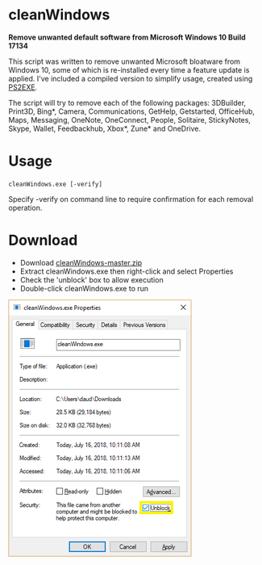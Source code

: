 # cleanWindows
**Remove unwanted default software from Microsoft Windows 10 Build 17134**

This script was written to remove unwanted Microsoft bloatware from Windows 10,
some of which is re-installed every time a feature update is applied. I've included
a compiled version to simplify usage, created using
[PS2EXE](https://gallery.technet.microsoft.com/scriptcenter/PS2EXE-GUI-Convert-e7cb69d5).

The script will try to remove each of the following packages:
3DBuilder, Print3D, Bing*, Camera, Communications, GetHelp, Getstarted, OfficeHub, Maps, Messaging, OneNote, OneConnect, People, Solitaire, StickyNotes, Skype, Wallet, Feedbackhub, Xbox*, Zune* and OneDrive.

# Usage
`cleanWindows.exe [-verify]`

Specify -verify on command line to require confirmation for each removal operation.

# Download
  * Download [cleanWindows-master.zip](https://github.com/dragondaud/cleanWindows/archive/master.zip)
  * Extract cleanWindows.exe then right-click and select Properties
  * Check the 'unblock' box to allow execution
  * Double-click cleanWindows.exe to run

![Check Unblock](cleanWindows.png)

